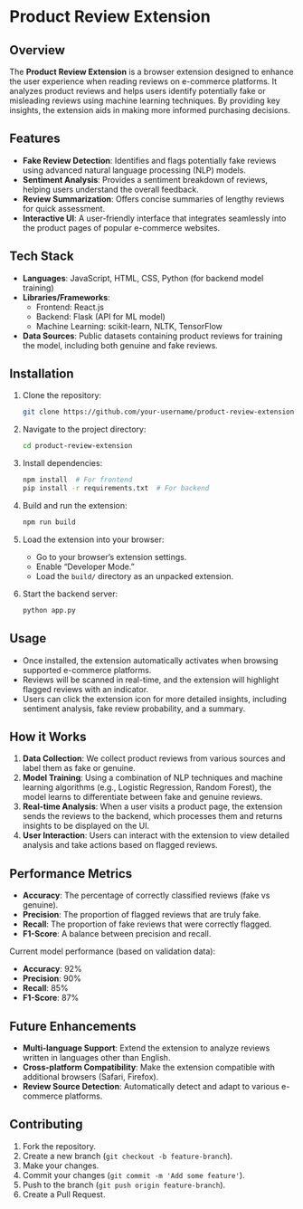 # Product Review Extension

## Overview

The **Product Review Extension** is a browser extension designed to enhance the user experience when reading reviews on e-commerce platforms. It analyzes product reviews and helps users identify potentially fake or misleading reviews using machine learning techniques. By providing key insights, the extension aids in making more informed purchasing decisions.

## Features

- **Fake Review Detection**: Identifies and flags potentially fake reviews using advanced natural language processing (NLP) models.
- **Sentiment Analysis**: Provides a sentiment breakdown of reviews, helping users understand the overall feedback.
- **Review Summarization**: Offers concise summaries of lengthy reviews for quick assessment.
- **Interactive UI**: A user-friendly interface that integrates seamlessly into the product pages of popular e-commerce websites.

## Tech Stack

- **Languages**: JavaScript, HTML, CSS, Python (for backend model training)
- **Libraries/Frameworks**:
  - Frontend: React.js
  - Backend: Flask (API for ML model)
  - Machine Learning: scikit-learn, NLTK, TensorFlow
- **Data Sources**: Public datasets containing product reviews for training the model, including both genuine and fake reviews.
  
## Installation

1. Clone the repository:
   ```bash
   git clone https://github.com/your-username/product-review-extension.git
   ```
2. Navigate to the project directory:
   ```bash
   cd product-review-extension
   ```
3. Install dependencies:
   ```bash
   npm install  # For frontend
   pip install -r requirements.txt  # For backend
   ```

4. Build and run the extension:
   ```bash
   npm run build
   ```

5. Load the extension into your browser:
   - Go to your browser’s extension settings.
   - Enable “Developer Mode.”
   - Load the `build/` directory as an unpacked extension.

6. Start the backend server:
   ```bash
   python app.py
   ```

## Usage

- Once installed, the extension automatically activates when browsing supported e-commerce platforms.
- Reviews will be scanned in real-time, and the extension will highlight flagged reviews with an indicator.
- Users can click the extension icon for more detailed insights, including sentiment analysis, fake review probability, and a summary.

## How it Works

1. **Data Collection**: We collect product reviews from various sources and label them as fake or genuine.
2. **Model Training**: Using a combination of NLP techniques and machine learning algorithms (e.g., Logistic Regression, Random Forest), the model learns to differentiate between fake and genuine reviews.
3. **Real-time Analysis**: When a user visits a product page, the extension sends the reviews to the backend, which processes them and returns insights to be displayed on the UI.
4. **User Interaction**: Users can interact with the extension to view detailed analysis and take actions based on flagged reviews.

## Performance Metrics

- **Accuracy**: The percentage of correctly classified reviews (fake vs genuine).
- **Precision**: The proportion of flagged reviews that are truly fake.
- **Recall**: The proportion of fake reviews that were correctly flagged.
- **F1-Score**: A balance between precision and recall.
  
Current model performance (based on validation data):
- **Accuracy**: 92%
- **Precision**: 90%
- **Recall**: 85%
- **F1-Score**: 87%

## Future Enhancements

- **Multi-language Support**: Extend the extension to analyze reviews written in languages other than English.
- **Cross-platform Compatibility**: Make the extension compatible with additional browsers (Safari, Firefox).
- **Review Source Detection**: Automatically detect and adapt to various e-commerce platforms.

## Contributing

1. Fork the repository.
2. Create a new branch (`git checkout -b feature-branch`).
3. Make your changes.
4. Commit your changes (`git commit -m 'Add some feature'`).
5. Push to the branch (`git push origin feature-branch`).
6. Create a Pull Request.